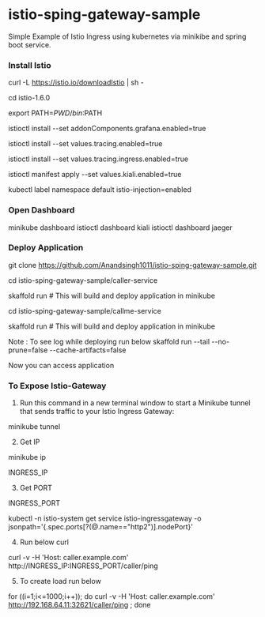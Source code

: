 # istio-sping-gateway-sample
Simple Example of Istio Ingress using kubernetes via minikibe and spring boot service.


### Install Istio


curl -L https://istio.io/downloadIstio | sh -

cd istio-1.6.0

export PATH=$PWD/bin:$PATH

istioctl install --set addonComponents.grafana.enabled=true

istioctl install --set values.tracing.enabled=true

istioctl install --set values.tracing.ingress.enabled=true 
 
istioctl manifest apply --set values.kiali.enabled=true

kubectl label namespace default istio-injection=enabled


### Open Dashboard


minikube dashboard
istioctl dashboard kiali
istioctl dashboard jaeger


### Deploy Application 

git clone https://github.com/Anandsingh1011/istio-sping-gateway-sample.git

cd istio-sping-gateway-sample/caller-service

skaffold run # This will build and deploy application in minikube


cd istio-sping-gateway-sample/callme-service

skaffold run # This will build and deploy application in minikube



Note : To see log while deploying run below
skaffold run --tail --no-prune=false --cache-artifacts=false   


Now you can access application


### To Expose Istio-Gateway 

1. Run this command in a new terminal window to start a Minikube tunnel that sends traffic to your Istio Ingress Gateway:

minikube tunnel

2. Get IP

minikube ip

INGRESS_IP

3. Get PORT

INGRESS_PORT

kubectl -n istio-system get service istio-ingressgateway -o jsonpath='{.spec.ports[?(@.name=="http2")].nodePort}'


4. Run below curl

curl -v  -H 'Host: caller.example.com' http://INGRESS_IP:INGRESS_PORT/caller/ping 

5. To create load run below 


for ((i=1;i<=1000;i++)); do   curl -v  -H 'Host: caller.example.com' http://192.168.64.11:32621/caller/ping ; done


